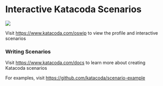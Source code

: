 # Interactive Katacoda Scenarios

[![](http://shields.katacoda.com/katacoda/oswip/count.svg)](https://www.katacoda.com/oswip "Get your profile on Katacoda.com")

Visit https://www.katacoda.com/oswip to view the profile and interactive scenarios

### Writing Scenarios
Visit https://www.katacoda.com/docs to learn more about creating Katacoda scenarios

For examples, visit https://github.com/katacoda/scenario-example
